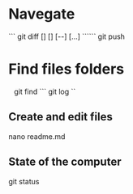 #   Navegate 
  ``` git diff [<options>] [<commit>] [--] [<path>…​] `````` 
git push
#   Find files folders  
``` ``` git find 
``` git log ``
## Create and edit files  
nano readme.md 
## State of the computer  
git status 

